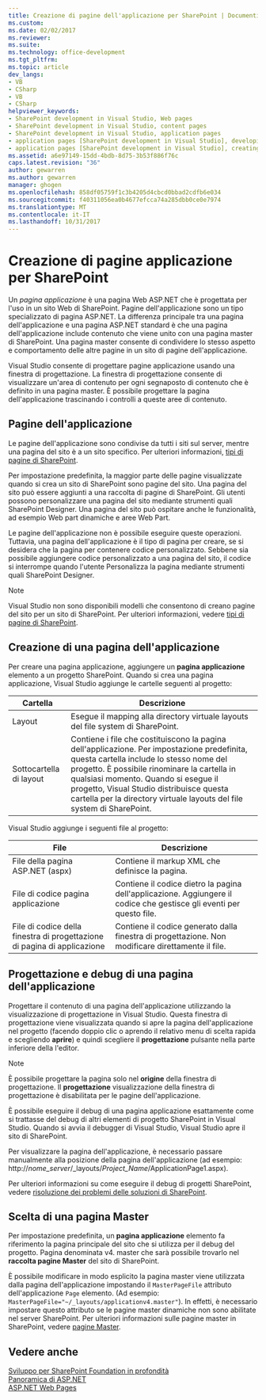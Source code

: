 ```yaml
---
title: Creazione di pagine dell'applicazione per SharePoint | Documenti Microsoft
ms.custom: 
ms.date: 02/02/2017
ms.reviewer: 
ms.suite: 
ms.technology: office-development
ms.tgt_pltfrm: 
ms.topic: article
dev_langs:
- VB
- CSharp
- VB
- CSharp
helpviewer_keywords:
- SharePoint development in Visual Studio, Web pages
- SharePoint development in Visual Studio, content pages
- SharePoint development in Visual Studio, application pages
- application pages [SharePoint development in Visual Studio], developing
- application pages [SharePoint development in Visual Studio], creating
ms.assetid: a6e97149-15dd-4bdb-8d75-3b53f886f76c
caps.latest.revision: "36"
author: gewarren
ms.author: gewarren
manager: ghogen
ms.openlocfilehash: 858df05759f1c3b4205d4cbcd0bbad2cdfb6e034
ms.sourcegitcommit: f40311056ea0b4677efcca74a285dbb0ce0e7974
ms.translationtype: MT
ms.contentlocale: it-IT
ms.lasthandoff: 10/31/2017
---
```

# <a name="creating-application-pages-for-sharepoint"></a>Creazione di pagine applicazione per SharePoint
  Un *pagina applicazione* è una pagina Web ASP.NET che è progettata per l'uso in un sito Web di SharePoint. Pagine dell'applicazione sono un tipo specializzato di pagina ASP.NET. La differenza principale tra una pagina dell'applicazione e una pagina ASP.NET standard è che una pagina dell'applicazione include contenuto che viene unito con una pagina master di SharePoint. Una pagina master consente di condividere lo stesso aspetto e comportamento delle altre pagine in un sito di pagine dell'applicazione.  
  
 Visual Studio consente di progettare pagine applicazione usando una finestra di progettazione. La finestra di progettazione consente di visualizzare un'area di contenuto per ogni segnaposto di contenuto che è definito in una pagina master. È possibile progettare la pagina dell'applicazione trascinando i controlli a queste aree di contenuto.  
  
## <a name="application-pages"></a>Pagine dell'applicazione  
 Le pagine dell'applicazione sono condivise da tutti i siti sul server, mentre una pagina del sito è a un sito specifico. Per ulteriori informazioni, [tipi di pagine di SharePoint](http://go.microsoft.com/fwlink/?LinkID=211584).  
  
 Per impostazione predefinita, la maggior parte delle pagine visualizzate quando si crea un sito di SharePoint sono pagine del sito. Una pagina del sito può essere aggiunti a una raccolta di pagine di SharePoint. Gli utenti possono personalizzare una pagina del sito mediante strumenti quali SharePoint Designer. Una pagina del sito può ospitare anche le funzionalità, ad esempio Web part dinamiche e aree Web Part.  
  
 Le pagine dell'applicazione non è possibile eseguire queste operazioni. Tuttavia, una pagina dell'applicazione è il tipo di pagina per creare, se si desidera che la pagina per contenere codice personalizzato. Sebbene sia possibile aggiungere codice personalizzato a una pagina del sito, il codice si interrompe quando l'utente Personalizza la pagina mediante strumenti quali SharePoint Designer.  
  
> [!NOTE]  
>  Visual Studio non sono disponibili modelli che consentono di creano pagine del sito per un sito di SharePoint. Per ulteriori informazioni, vedere [tipi di pagine di SharePoint](http://go.microsoft.com/fwlink/?LinkID=211584).  
  
## <a name="creating-an-application-page"></a>Creazione di una pagina dell'applicazione  
 Per creare una pagina applicazione, aggiungere un **pagina applicazione** elemento a un progetto SharePoint. Quando si crea una pagina applicazione, Visual Studio aggiunge le cartelle seguenti al progetto:  
  
|Cartella|Descrizione|  
|------------|-----------------|  
|Layout|Esegue il mapping alla directory virtuale layouts del file system di SharePoint.|  
|Sottocartella di layout|Contiene i file che costituiscono la pagina dell'applicazione. Per impostazione predefinita, questa cartella include lo stesso nome del progetto. È possibile rinominare la cartella in qualsiasi momento. Quando si esegue il progetto, Visual Studio distribuisce questa cartella per la directory virtuale layouts del file system di SharePoint.|  
  
 Visual Studio aggiunge i seguenti file al progetto:  
  
|File|Descrizione|  
|----------|-----------------|  
|File della pagina ASP.NET (aspx)|Contiene il markup XML che definisce la pagina.|  
|File di codice pagina applicazione|Contiene il codice dietro la pagina dell'applicazione. Aggiungere il codice che gestisce gli eventi per questo file.|  
|File di codice della finestra di progettazione di pagina di applicazione|Contiene il codice generato dalla finestra di progettazione. Non modificare direttamente il file.|  
  
## <a name="designing-and-debugging-an-application-page"></a>Progettazione e debug di una pagina dell'applicazione  
 Progettare il contenuto di una pagina dell'applicazione utilizzando la visualizzazione di progettazione in Visual Studio. Questa finestra di progettazione viene visualizzata quando si apre la pagina dell'applicazione nel progetto (facendo doppio clic o aprendo il relativo menu di scelta rapida e scegliendo **aprire**) e quindi scegliere il **progettazione** pulsante nella parte inferiore della l'editor.  
  
> [!NOTE]  
>  È possibile progettare la pagina solo nel **origine** della finestra di progettazione. Il **progettazione** visualizzazione della finestra di progettazione è disabilitata per le pagine dell'applicazione.  
  
 È possibile eseguire il debug di una pagina applicazione esattamente come si trattasse del debug di altri elementi di progetto SharePoint in Visual Studio. Quando si avvia il debugger di Visual Studio, Visual Studio apre il sito di SharePoint.  
  
 Per visualizzare la pagina dell'applicazione, è necessario passare manualmente alla posizione della pagina dell'applicazione (ad esempio: http://*nome_server*/_layouts/*Project_Name*/ApplicationPage1.aspx).  
  
 Per ulteriori informazioni su come eseguire il debug di progetti SharePoint, vedere [risoluzione dei problemi delle soluzioni di SharePoint](../sharepoint/troubleshooting-sharepoint-solutions.md).  
  
## <a name="choosing-a-master-page"></a>Scelta di una pagina Master  
 Per impostazione predefinita, un **pagina applicazione** elemento fa riferimento la pagina principale del sito che si utilizza per il debug del progetto. Pagina denominata v4. master che sarà possibile trovarlo nel **raccolta pagine Master** del sito di SharePoint.  
  
 È possibile modificare in modo esplicito la pagina master viene utilizzata dalla pagina dell'applicazione impostando il `MasterPageFile` attributo dell'applicazione `Page` elemento. (Ad esempio: `MasterPageFile="~/_layouts/applicationv4.master"`). In effetti, è necessario impostare questo attributo se le pagine master dinamiche non sono abilitate nel server SharePoint. Per ulteriori informazioni sulle pagine master in SharePoint, vedere [pagine Master](http://go.microsoft.com/fwlink/?LinkID=169281).  
  
## <a name="see-also"></a>Vedere anche  
 [Sviluppo per SharePoint Foundation in profondità](http://go.microsoft.com/fwlink/?LinkID=182103)   
 [Panoramica di ASP.NET](/aspnet/overview)   
 [ASP.NET Web Pages](/aspnet/web-pages/index)   
  
  